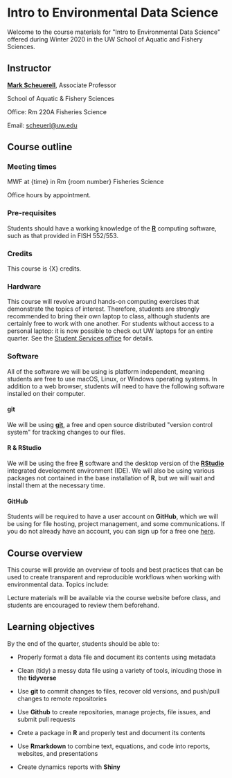 # Intro to Environmental Data Science

Welcome to the course materials for "Intro to Environmental Data Science" offered during Winter 2020 in the UW School of Aquatic and Fishery Sciences.


## Instructor

[**Mark Scheuerell**](https://fish.uw.edu/faculty/mark-scheuerell/), Associate Professor

School of Aquatic & Fishery Sciences

Office: Rm 220A Fisheries Science

Email: [scheuerl@uw.edu](mailto:scheuerl@uw.edu)


## Course outline

### Meeting times

MWF at {time} in Rm {room number} Fisheries Science
  
Office hours by appointment.

### Pre-requisites

Students should have a working knowledge of the [**R**](https://www.r-project.org/) computing software, such as that provided in FISH 552/553. 

### Credits

This course is {X} credits.

### Hardware

This course will revolve around hands-on computing exercises that demonstrate the topics of interest. Therefore, students are strongly recommended to bring their own laptop to class, although students are certainly free to work with one another. For students without access to a personal laptop: it is now possible to check out UW laptops for an entire quarter. See the [Student Services office](https://education.uw.edu/admissions/office-of-student-services) for details.

### Software

All of the software we will be using is platform independent, meaning students are free to use macOS, Linux, or Windows operating systems. In addition to a web browser, students will need to have the following software installed on their computer.

#### git

We will be using [**git**](https://git-scm.com/downloads), a free and open source distributed "version control system" for tracking changes to our files. 

#### R & RStudio

We will be using the free [**R**](https://www.r-project.org/) software and the desktop version of the [**RStudio**](https://www.rstudio.com/products/rstudio-desktop/) integrated development environment (IDE).  We will also be using various packages not contained in the base installation of **R**, but we will wait and install them at the necessary time.

#### GitHub

Students will be required to have a user account on **GitHub**, which we will be using for file hosting, project management, and some communications. If you do not already have an account, you can sign up for a free one [here](**GitHub**).


## Course overview

This course will provide an overview of tools and best practices that can be used to create transparent and reproducible workflows when working with environmental data. Topics include:

Lecture materials will be available via the course website before class, and students are encouraged to review them beforehand.

## Learning objectives

By the end of the quarter, students should be able to:

* Properly format a data file and document its contents using metadata

* Clean (tidy) a messy data file using a variety of tools, inlcuding those in the **tidyverse**

* Use **git** to commit changes to files, recover old versions, and push/pull changes to remote repositories

* Use **Github** to create repositories, manage projects, file issues, and submit pull requests

* Crete a package in **R** and properly test and document its contents

* Use **Rmarkdown** to combine text, equations, and code into reports, websites, and presentations

* Create dynamics reports with **Shiny**


